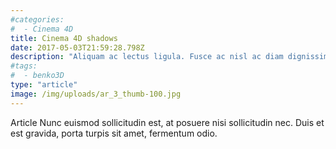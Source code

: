 ```yaml
---
#categories:
#  - Cinema 4D
title: Cinema 4D shadows
date: 2017-05-03T21:59:28.798Z
description: "Aliquam ac lectus ligula. Fusce ac nisl ac diam dignissim imperdiet."
#tags:
#  - benko3D
type: "article"
image: /img/uploads/ar_3_thumb-100.jpg
---
```


Article Nunc euismod sollicitudin est, at posuere nisi sollicitudin nec. Duis et est gravida, porta turpis sit amet, fermentum odio.
